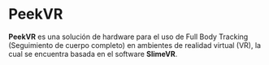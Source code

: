 # PeekVR

**PeekVR** es una solución de hardware para el uso de Full Body Tracking (Seguimiento de cuerpo completo) en ambientes de realidad virtual (VR), la cual se encuentra basada en el software **SlimeVR**.
